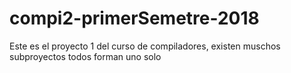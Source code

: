 # compi2-primerSemetre-2018
Este es el proyecto 1 del curso de compiladores, existen muschos subproyectos todos forman uno solo
